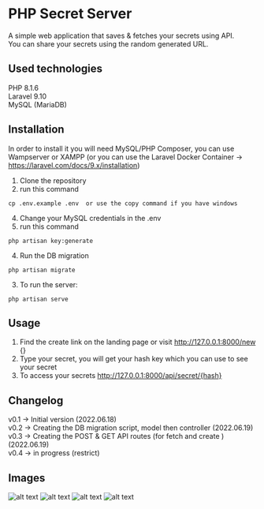 # PHP Secret Server 

A simple web application that saves & fetches your secrets using API.  
You can share your secrets using the random generated URL.

## Used technologies
PHP 8.1.6  
Laravel 9.10  
MySQL (MariaDB)


## Installation
In order to install it you will need MySQL/PHP Composer, you can use Wampserver or XAMPP (or you can use the Laravel Docker Container -> https://laravel.com/docs/9.x/installation)
1. Clone the repository  
2. run this command
```
cp .env.example .env  or use the copy command if you have windows
```  
4. Change your MySQL credentials in the .env    
5. run this command  
```  
php artisan key:generate
```
4. Run the DB migration 
```
php artisan migrate
```  
3. To run the server:
```
php artisan serve
```

## Usage

1. Find the create link on the landing page or visit http://127.0.0.1:8000/new {}  
2. Type your secret, you will get your hash key which you can use to see your secret  
3. To access your secrets http://127.0.0.1:8000/api/secret/{hash} 
## Changelog
v0.1 -> Initial version  (2022.06.18)  
v0.2 -> Creating the DB migration script, model then controller  (2022.06.19)  
v0.3 -> Creating the POST & GET API routes (for fetch and create )  (2022.06.19)  
v0.4 -> in progress (restrict)
## Images
![alt text](https://i.imgur.com/qsy9XS7.png)
![alt text](https://i.imgur.com/R4c5uqe.png)
![alt text](https://i.imgur.com/Mr7iGqZ.png)
![alt text](https://i.imgur.com/X14DdiU.png)
